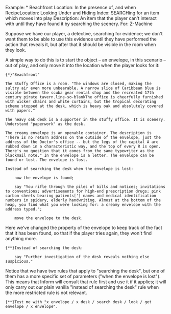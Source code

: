 Example: * Beachfront
Location: In the presence of, and when
RecipeLocation: Looking Under and Hiding
Index: SEARCHing for an item which moves into play
Description: An item that the player can't interact with until they have found it by searching the scenery.
For: Z-Machine

  
Suppose we have our player, a detective, searching for evidence; we don't want them to be able to use this evidence until they have performed the action that reveals it, but after that it should be visible in the room when they look.

  
A simple way to do this is to start the object – an envelope, in this scenario – out of play, and only move it into the location when the player looks for it:

  

``` inform7
{*}"Beachfront"

The Stuffy Office is a room. "The windows are closed, making the sultry air even more unbearable. A narrow slice of Caribbean blue is visible between the scuba gear rental shop and the recreated 17th century pirate tavern.line-so-blankThe office is cheerfully furnished with wicker chairs and white curtains, but the tropical decorating scheme stopped at the desk, which is heavy oak and absolutely covered with papers."

The heavy oak desk is a supporter in the stuffy office. It is scenery. Understand "paperwork" as the desk.

The creamy envelope is an openable container. The description is "There is no return address on the outside of the envelope, just the address of the Doctor's office -- but the legs of the capital A are rubbed down in a characteristic way, and the top of every R is open. There's no question that it comes from the same typewriter as the blackmail note." In the envelope is a letter. The envelope can be found or lost. The envelope is lost.

Instead of searching the desk when the envelope is lost:

	now the envelope is found;

	say "You rifle through the piles of bills and notices; invitations to conventions; advertisements for high-end prescription drugs; pink carbon sheets bearing patients['] names and medical identification numbers in spidery, elderly handwriting. Almost at the bottom of the heap, you find what you were looking for: a creamy envelope with the address typed.";

	move the envelope to the desk.
```

  
Here we've changed the property of the envelope to keep track of the fact that it has been found, so that if the player tries again, they won't find anything more.

  

``` inform7
{**}Instead of searching the desk:

	say "Further investigation of the desk reveals nothing else suspicious."
```

  
Notice that we have two rules that apply to "searching the desk", but one of them has a more specific set of parameters ("when the envelope is lost"). This means that Inform will consult that rule first and use it if it applies; it will only carry out our plain vanilla "instead of searching the desk" rule when the more restricted rule is not relevant.

  

``` inform7
{**}Test me with "x envelope / x desk / search desk / look / get envelope / x envelope".
```

